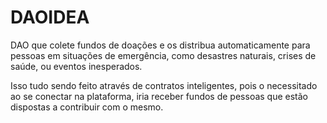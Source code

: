 # DAOIDEA

 DAO que colete fundos de doações e os distribua automaticamente para pessoas em situações de emergência, como desastres naturais, crises de saúde, ou eventos inesperados.

 Isso tudo sendo feito através de contratos inteligentes, pois o necessitado ao se conectar na plataforma, iria receber fundos de pessoas que estão dispostas a contribuir com o mesmo.
